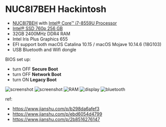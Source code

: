 #  NUC8I7BEH Hackintosh

* [NUC8I7BEH](https://ark.intel.com/content/www/us/en/ark/products/126140/intel-nuc-kit-nuc8i7beh.html) with [Intel® Core™ i7-8559U Processor](https://ark.intel.com/content/www/us/en/ark/products/126140/intel-nuc-kit-nuc8i7beh.html)
* [Intel® SSD 760p 256 GB](https://ark.intel.com/content/www/us/en/ark/products/134583/intel-ssd-760p-series-256gb-m-2-80mm-pcie-3-0-x4-3d2-tlc.html)
* 32GB 2400MHz DDR4 RAM
* Intel Iris Plus Graphics 655
* EFI support both macOS Catalina 10.15 / macOS Mojave 10.14.6 (18G103)
* USB Bluetooth and Wifi dongle

BIOS set up:
* turn OFF **Secure Boot**
* turn OFF **Network Boot**
* turn ON  **Legacy Boot**

![screenshot](https://raw.githubusercontent.com/suxiaogang/intel-nuc8i7beh-hackintosh/master/desktop10146.jpg)
![screenshot](https://raw.githubusercontent.com/suxiaogang/intel-nuc8i7beh-hackintosh/master/desktop.jpg)
![RAM](https://raw.githubusercontent.com/suxiaogang/intel-nuc8i7beh-hackintosh/master/ram.jpg)
![display](https://raw.githubusercontent.com/suxiaogang/intel-nuc8i7beh-hackintosh/master/display.jpg)
![bluetooth](https://raw.githubusercontent.com/suxiaogang/intel-nuc8i7beh-hackintosh/master/bluetooth.jpg)

ref:
* https://www.jianshu.com/p/b298da6afef3
* https://www.jianshu.com/p/ebd6054d4799
* https://www.jianshu.com/p/2b8516276147


